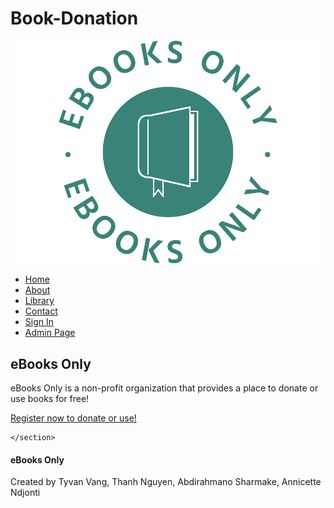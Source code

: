 # Book-Donation

<!DOCTYPE html>
<html>
<head>
	<meta name="viewport" content="with=device-width, intitial-scale=1.0">
	<title>eBooks Only</title>
	<link rel="stylesheet" type="text/css" href="style.css">
</head>
<body>
	<section class="header">
		<nav>
			<a href="index.html"><img src="images/book.logo.png"></a>
			<div class="nav-links">
				<ul>
					<li><a href="index.html">Home</a></li>
					<li><a href="about.html">About</a></li>
					<li><a href="library.html">Library</a></li>
					<li><a href="contact.html">Contact</a></li>
					<li><a href="account.php">Sign In</a></li>
					<li><a href="admin.php">Admin Page</a></li>
				</ul>
			</div>
		</nav>
<div class="text-box">
	<h1>eBooks Only</h1>
	<p>eBooks Only is a non-profit organization that provides a place to donate or use books for free!</p>
	<a href="" class="hero-btn">Register now to donate or use!</a>
</div>

	</section>

<!----- Footer----->

<section class="footer">
	<h4>eBooks Only</h4>
	<p>Created by Tyvan Vang, Thanh Nguyen,  Abdirahmano Sharmake, Annicette Ndjonti </p>	
</section>




</body>
</html>

